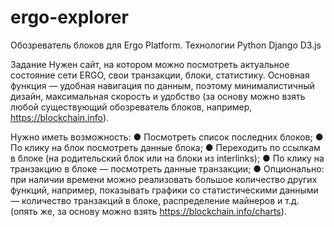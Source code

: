 # ergo-explorer
Обозреватель блоков для Ergo Platform.
Технологии Python Django D3.js

Задание 
Нужен сайт, на котором можно посмотреть актуальное состояние сети ERGO, свои транзакции, блоки, статистику. Основная функция — удобная навигация по данным, поэтому минималистичный дизайн, максимальная скорость и удобство (за основу можно взять любой существующий обозреватель блоков, например, https://blockchain.info).

Нужно иметь возможность:
● Посмотреть список последних блоков;
● По клику на блок посмотреть данные блока;
● Переходить по ссылкам в блоке (на родительский блок или 
на блоки из interlinks);
● По клику на транзакцию в блоке — посмотреть данные транзакции;
● Опционально: при наличии времени можно реализовать большое количество других функций, например, показывать графики со статистическими данными — количество транзакций в блоке, распределение майнеров и т.д. (опять же, за основу можно взять https://blockchain.info/charts). 
